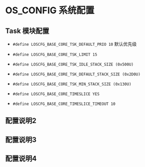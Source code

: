 # OS_CONFIG 系统配置

## Task 模块配置

- `#define LOSCFG_BASE_CORE_TSK_DEFAULT_PRIO 10` 默认优先级

- `#define LOSCFG_BASE_CORE_TSK_LIMIT 15` 

- `#define LOSCFG_BASE_CORE_TSK_IDLE_STACK_SIZE (0x500U)`

- `#define LOSCFG_BASE_CORE_TSK_DEFAULT_STACK_SIZE (0x2D0U)`

- `#define LOSCFG_BASE_CORE_TSK_MIN_STACK_SIZE (0x130U)`

- `#define LOSCFG_BASE_CORE_TIMESLICE YES`

- `#define LOSCFG_BASE_CORE_TIMESLICE_TIMEOUT 10`

## 配置说明2

## 配置说明3

## 配置说明4